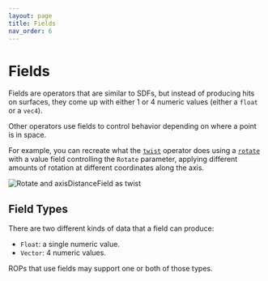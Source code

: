 ```yaml
---
layout: page
title: Fields
nav_order: 6
---
```


# Fields

Fields are operators that are similar to SDFs, but instead of producing hits on surfaces, they come up with either 1 or 4 numeric values (either a `float` or a `vec4`).

Other operators use fields to control behavior depending on where a point is in space.

For example, you can recreate what the [`twist`](/reference/filter/twist) operator does using a [`rotate`](/reference/filter/rotate) with a value field controlling the `Rotate` parameter, applying different amounts of rotation at different coordinates along the axis.

![Rotate and axisDistanceField as twist](/raytk/assets/images/guide/fields-rotateAsTwist.png)

## Field Types

There are two different kinds of data that a field can produce:
* `Float`: a single numeric value.
* `Vector`: 4 numeric values.

ROPs that use fields may support one or both of those types.

